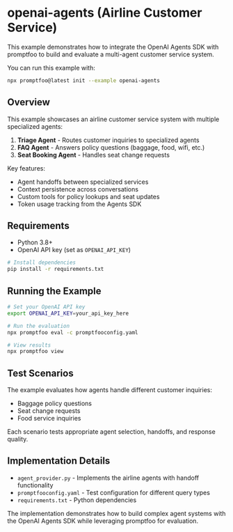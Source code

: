 # openai-agents (Airline Customer Service)

This example demonstrates how to integrate the OpenAI Agents SDK with promptfoo to build and evaluate a multi-agent customer service system.

You can run this example with:

```bash
npx promptfoo@latest init --example openai-agents
```

## Overview

This example showcases an airline customer service system with multiple specialized agents:

1. **Triage Agent** - Routes customer inquiries to specialized agents
2. **FAQ Agent** - Answers policy questions (baggage, food, wifi, etc.)
3. **Seat Booking Agent** - Handles seat change requests

Key features:

- Agent handoffs between specialized services
- Context persistence across conversations
- Custom tools for policy lookups and seat updates
- Token usage tracking from the Agents SDK

## Requirements

- Python 3.8+
- OpenAI API key (set as `OPENAI_API_KEY`)

```bash
# Install dependencies
pip install -r requirements.txt
```

## Running the Example

```bash
# Set your OpenAI API key
export OPENAI_API_KEY=your_api_key_here

# Run the evaluation
npx promptfoo eval -c promptfooconfig.yaml

# View results
npx promptfoo view
```

## Test Scenarios

The example evaluates how agents handle different customer inquiries:

- Baggage policy questions
- Seat change requests
- Food service inquiries

Each scenario tests appropriate agent selection, handoffs, and response quality.

## Implementation Details

- `agent_provider.py` - Implements the airline agents with handoff functionality
- `promptfooconfig.yaml` - Test configuration for different query types
- `requirements.txt` - Python dependencies

The implementation demonstrates how to build complex agent systems with the OpenAI Agents SDK while leveraging promptfoo for evaluation.
